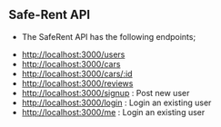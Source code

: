## Safe-Rent API
- The SafeRent API has the following endpoints;
* [http://localhost:3000/users](http://localhost:3000/users) <br> 
* [http://localhost:3000/cars](http://localhost:3000/cars) 
* [http://localhost:3000/cars/:id](http://localhost:3000/cars/:id)<br> 
* [http://localhost:3000/reviews](http://localhost:3000/reviews) <br> 
* [http://localhost:3000/signup](http://localhost:3000/signup) : Post new user<br>
* [http://localhost:3000/login](http://localhost:3000/login) : Login an existing user<br>
* [http://localhost:3000/me](http://localhost:3000/me) : Login an existing user<br>




